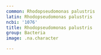 ```yaml
---
common: Rhodopseudomonas palustris
latin: Rhodopseudomonas palustris
ncbi: '1076'
title: Rhodopseudomonas palustris
group: Bacteria
image: .na.character

---
```

